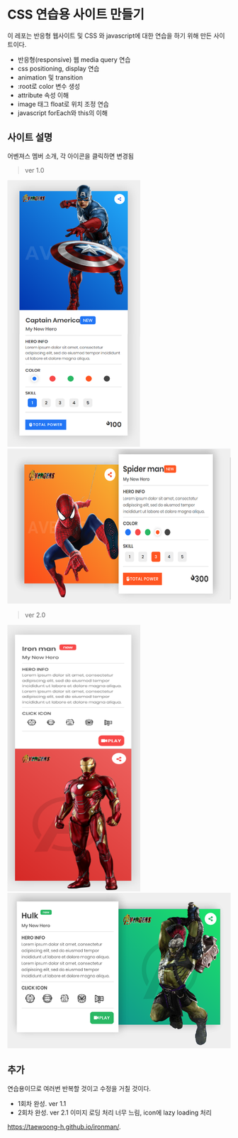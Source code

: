 # CSS 연습용 사이트 만들기

이 레포는 반응형 웹사이트 및 CSS 와 javascript에 대한 연습을 하기 위해 만든 사이트이다.

- 반응형(responsive) 웹 media query 연습
- css positioning, display 연습
- animation 및 transition
- :root로 color 변수 생성
- attribute 속성 이해
- image 태그 float로 위치 조정 연습
- javascript forEach와 this의 이해

## 사이트 설명

어벤져스 멤버 소개, 각 아이콘을 클릭하면 변경됨

> ver 1.0

<img src="https://github.com/Taewoong-H/ironman/blob/master/screen/1.png" width="300px" height="600px" title="ver1.1" alt="Avengers ver1"></img><br/>
<img src="https://github.com/Taewoong-H/ironman/blob/master/screen/3.PNG" width="600px" height="350px" title="ver1.1" alt="Avengers ver1"></img><br/>

> ver 2.0

<img src="https://github.com/Taewoong-H/ironman/blob/master/screen/5.PNG" width="300px" height="600px" title="ver1.1" alt="Avengers ver2"></img><br/>
<img src="https://github.com/Taewoong-H/ironman/blob/master/screen/4.PNG" width="600px" height="350px" title="ver1.1" alt="Avengers ver2"></img><br/>

## 추가

연습용이므로 여러번 반복할 것이고 수정을 거칠 것이다.

- 1회차 완성. ver 1.1
- 2회차 완성. ver 2.1 이미지 로딩 처리 너무 느림, icon에 lazy loading 처리

https://taewoong-h.github.io/ironman/.
